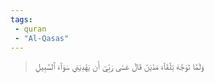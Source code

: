 ```yaml
---
tags: 
 - quran 
 - "Al-Qasas"
---
```


> وَلَمَّا تَوَجَّهَ تِلۡقَآءَ مَدۡيَنَ قَالَ عَسَىٰ رَبِّيٓ أَن يَهۡدِيَنِي سَوَآءَ ٱلسَّبِيلِ
